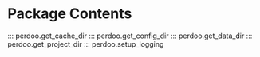 # Package Contents

::: perdoo.get_cache_dir
::: perdoo.get_config_dir
::: perdoo.get_data_dir
::: perdoo.get_project_dir
::: perdoo.setup_logging
